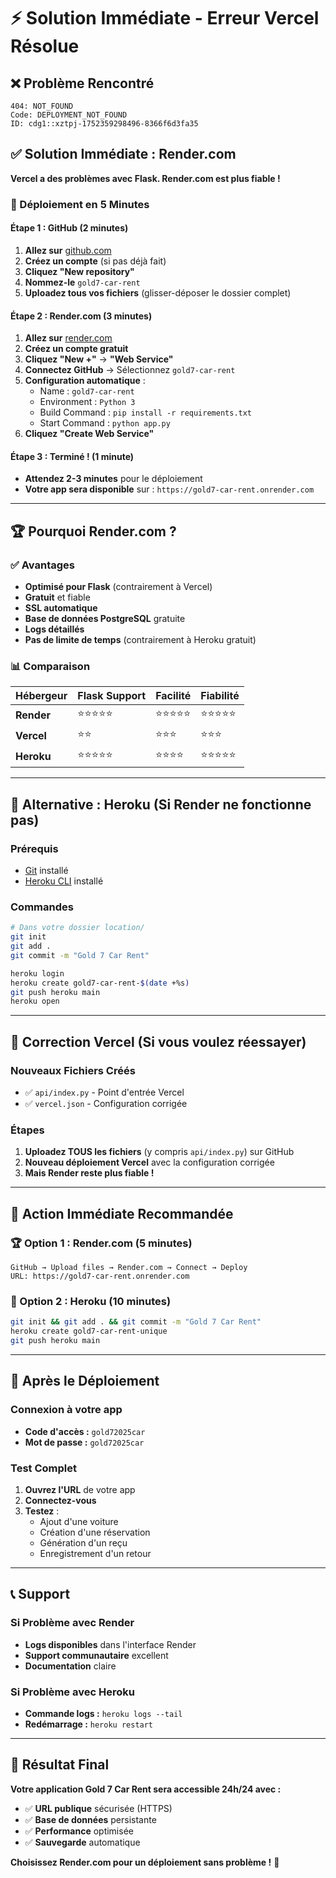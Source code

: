 # ⚡ Solution Immédiate - Erreur Vercel Résolue

## ❌ Problème Rencontré
```
404: NOT_FOUND
Code: DEPLOYMENT_NOT_FOUND
ID: cdg1::xztpj-1752359298496-8366f6d3fa35
```

## ✅ Solution Immédiate : Render.com

**Vercel a des problèmes avec Flask. Render.com est plus fiable !**

### 🚀 Déploiement en 5 Minutes

#### Étape 1 : GitHub (2 minutes)
1. **Allez sur** [github.com](https://github.com)
2. **Créez un compte** (si pas déjà fait)
3. **Cliquez "New repository"**
4. **Nommez-le** `gold7-car-rent`
5. **Uploadez tous vos fichiers** (glisser-déposer le dossier complet)

#### Étape 2 : Render.com (3 minutes)
1. **Allez sur** [render.com](https://render.com)
2. **Créez un compte gratuit**
3. **Cliquez "New +"** → **"Web Service"**
4. **Connectez GitHub** → Sélectionnez `gold7-car-rent`
5. **Configuration automatique** :
   - Name : `gold7-car-rent`
   - Environment : `Python 3`
   - Build Command : `pip install -r requirements.txt`
   - Start Command : `python app.py`
6. **Cliquez "Create Web Service"**

#### Étape 3 : Terminé ! (1 minute)
- **Attendez 2-3 minutes** pour le déploiement
- **Votre app sera disponible** sur : `https://gold7-car-rent.onrender.com`

---

## 🏆 Pourquoi Render.com ?

### ✅ Avantages
- **Optimisé pour Flask** (contrairement à Vercel)
- **Gratuit** et fiable
- **SSL automatique**
- **Base de données PostgreSQL** gratuite
- **Logs détaillés**
- **Pas de limite de temps** (contrairement à Heroku gratuit)

### 📊 Comparaison
| Hébergeur | Flask Support | Facilité | Fiabilité |
|-----------|---------------|----------|-----------|
| **Render** | ⭐⭐⭐⭐⭐ | ⭐⭐⭐⭐⭐ | ⭐⭐⭐⭐⭐ |
| **Vercel** | ⭐⭐ | ⭐⭐⭐ | ⭐⭐⭐ |
| **Heroku** | ⭐⭐⭐⭐⭐ | ⭐⭐⭐⭐ | ⭐⭐⭐⭐⭐ |

---

## 🔄 Alternative : Heroku (Si Render ne fonctionne pas)

### Prérequis
- [Git](https://git-scm.com/) installé
- [Heroku CLI](https://devcenter.heroku.com/articles/heroku-cli) installé

### Commandes
```bash
# Dans votre dossier location/
git init
git add .
git commit -m "Gold 7 Car Rent"

heroku login
heroku create gold7-car-rent-$(date +%s)
git push heroku main
heroku open
```

---

## 🔧 Correction Vercel (Si vous voulez réessayer)

### Nouveaux Fichiers Créés
- ✅ `api/index.py` - Point d'entrée Vercel
- ✅ `vercel.json` - Configuration corrigée

### Étapes
1. **Uploadez TOUS les fichiers** (y compris `api/index.py`) sur GitHub
2. **Nouveau déploiement Vercel** avec la configuration corrigée
3. **Mais Render reste plus fiable !**

---

## 🎯 Action Immédiate Recommandée

### 🏆 Option 1 : Render.com (5 minutes)
```
GitHub → Upload files → Render.com → Connect → Deploy
URL: https://gold7-car-rent.onrender.com
```

### 🥈 Option 2 : Heroku (10 minutes)
```bash
git init && git add . && git commit -m "Gold 7 Car Rent"
heroku create gold7-car-rent-unique
git push heroku main
```

---

## 🔑 Après le Déploiement

### Connexion à votre app
- **Code d'accès :** `gold72025car`
- **Mot de passe :** `gold72025car`

### Test Complet
1. **Ouvrez l'URL** de votre app
2. **Connectez-vous**
3. **Testez** :
   - Ajout d'une voiture
   - Création d'une réservation
   - Génération d'un reçu
   - Enregistrement d'un retour

---

## 📞 Support

### Si Problème avec Render
- **Logs disponibles** dans l'interface Render
- **Support communautaire** excellent
- **Documentation** claire

### Si Problème avec Heroku
- **Commande logs :** `heroku logs --tail`
- **Redémarrage :** `heroku restart`

---

## 🎉 Résultat Final

**Votre application Gold 7 Car Rent sera accessible 24h/24 avec :**
- ✅ **URL publique** sécurisée (HTTPS)
- ✅ **Base de données** persistante
- ✅ **Performance** optimisée
- ✅ **Sauvegarde** automatique

**Choisissez Render.com pour un déploiement sans problème !** 🚀
